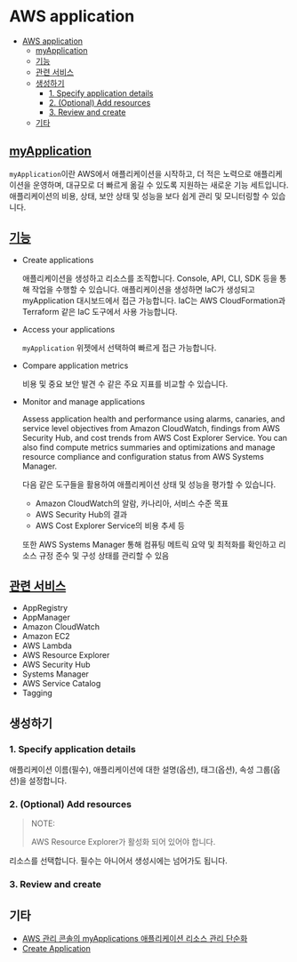 # AWS application

- [AWS application](#aws-application)
    - [myApplication](#myapplication)
    - [기능](#기능)
    - [관련 서비스](#관련-서비스)
    - [생성하기](#생성하기)
        - [1. Specify application details](#1-specify-application-details)
        - [2. (Optional) Add resources](#2-optional-add-resources)
        - [3. Review and create](#3-review-and-create)
    - [기타](#기타)

## [myApplication](https://docs.aws.amazon.com/awsconsolehelpdocs/latest/gsg/aws-myApplications.html)

`myApplication`이란 AWS에서 애플리케이션을 시작하고, 더 적은 노력으로 애플리케이션을 운영하며, 대규모로 더 빠르게 옮길 수 있도록 지원하는 새로운 기능 세트입니다.
애플리케이션의 비용, 상태, 보안 상태 및 성능을 보다 쉽게 관리 및 모니터링할 수 있습니다.

## [기능](https://docs.aws.amazon.com/awsconsolehelpdocs/latest/gsg/aws-myApplications.html)

- Create applications

    애플리케이션을 생성하고 리소스를 조직합니다.
    Console, API, CLI, SDK 등을 통해 작업을 수행할 수 있습니다.
    애플리케이션을 생성하면 IaC가 생성되고 myApplication 대시보드에서 접근 가능합니다.
    IaC는 AWS CloudFormation과 Terraform 같은 IaC 도구에서 사용 가능합니다.

- Access your applications

    `myApplication` 위젯에서 선택하여 빠르게 접근 가능합니다.

- Compare application metrics

    비용 및 중요 보안 발견 수 같은 주요 지표를 비교할 수 있습니다.

- Monitor and manage applications

    Assess application health and performance using alarms, canaries, and service level objectives from Amazon CloudWatch, findings from AWS Security Hub, and cost trends from AWS Cost Explorer Service. You can also find compute metrics summaries and optimizations and manage resource compliance and configuration status from AWS Systems Manager.

    다음 같은 도구들을 활용하여 애플리케이션 상태 및 성능을 평가할 수 있습니다.
    - Amazon CloudWatch의 알람, 카나리아, 서비스 수준 목표
    - AWS Security Hub의 결과
    - AWS Cost Explorer Service의 비용 추세 등

    또한 AWS Systems Manager 통해 컴퓨팅 메트릭 요약 및 최적화를 확인하고 리소스 규정 준수 및 구성 상태를 관리할 수 있음

## [관련 서비스](https://docs.aws.amazon.com/awsconsolehelpdocs/latest/gsg/aws-myApplications.html#myApp-related-services)

- AppRegistry
- AppManager
- Amazon CloudWatch
- Amazon EC2
- AWS Lambda
- AWS Resource Explorer
- AWS Security Hub
- Systems Manager
- AWS Service Catalog
- Tagging

## 생성하기

### 1. Specify application details

애플리케이션 이름(필수), 애플리케이션에 대한 설명(옵션), 태그(옵션), 속성 그룹(옵션)을 설정합니다.

### 2. (Optional) Add resources

> NOTE:
>
> AWS Resource Explorer가 활성화 되어 있어야 합니다.

리소스를 선택합니다. 필수는 아니어서 생성시에는 넘어가도 됩니다.

### 3. Review and create

## 기타

- [AWS 관리 콘솔의 myApplications 애플리케이션 리소스 관리 단순화](https://aws.amazon.com/ko/blogs/korea/new-myapplications-in-the-aws-management-console-simplifies-managing-your-application-resources/)
- [Create Application](https://docs.aws.amazon.com/awsconsolehelpdocs/latest/gsg/myApp-getting-started.html#myApp-step1?icmpid=docs_console_home_create_application_help_panel)
